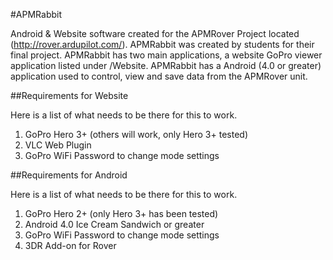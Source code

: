 #APMRabbit 

Android & Website software created for the APMRover Project located (http://rover.ardupilot.com/). 
APMRabbit was created by students for their final project. APMRabbit has two main applications, a website GoPro viewer
application listed under /Website. APMRabbit has a Android (4.0 or greater) application used to control, view and
save data from the APMRover unit. 

##Requirements for Website

Here is a list of what needs to be there for this to work.

1. GoPro Hero 3+ (others will work, only Hero 3+ tested)
2. VLC Web Plugin
3. GoPro WiFi Password to change mode settings


##Requirements for Android

Here is a list of what needs to be there for this to work.

1. GoPro Hero 2+ (only Hero 3+ has been tested)
2. Android 4.0 Ice Cream Sandwich or greater
3. GoPro WiFi Password to change mode settings
4. 3DR Add-on for Rover

